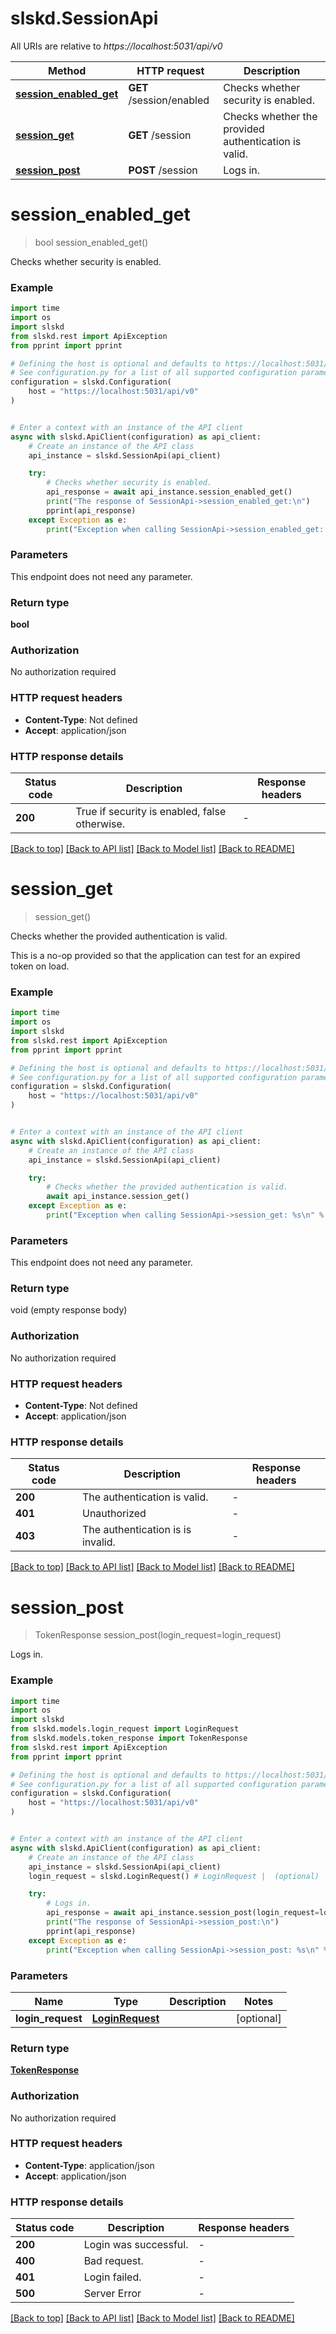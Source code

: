 # slskd.SessionApi

All URIs are relative to *https://localhost:5031/api/v0*

Method | HTTP request | Description
------------- | ------------- | -------------
[**session_enabled_get**](SessionApi.md#session_enabled_get) | **GET** /session/enabled | Checks whether security is enabled.
[**session_get**](SessionApi.md#session_get) | **GET** /session | Checks whether the provided authentication is valid.
[**session_post**](SessionApi.md#session_post) | **POST** /session | Logs in.


# **session_enabled_get**
> bool session_enabled_get()

Checks whether security is enabled.

### Example

```python
import time
import os
import slskd
from slskd.rest import ApiException
from pprint import pprint

# Defining the host is optional and defaults to https://localhost:5031/api/v0
# See configuration.py for a list of all supported configuration parameters.
configuration = slskd.Configuration(
    host = "https://localhost:5031/api/v0"
)


# Enter a context with an instance of the API client
async with slskd.ApiClient(configuration) as api_client:
    # Create an instance of the API class
    api_instance = slskd.SessionApi(api_client)

    try:
        # Checks whether security is enabled.
        api_response = await api_instance.session_enabled_get()
        print("The response of SessionApi->session_enabled_get:\n")
        pprint(api_response)
    except Exception as e:
        print("Exception when calling SessionApi->session_enabled_get: %s\n" % e)
```


### Parameters
This endpoint does not need any parameter.

### Return type

**bool**

### Authorization

No authorization required

### HTTP request headers

 - **Content-Type**: Not defined
 - **Accept**: application/json

### HTTP response details
| Status code | Description | Response headers |
|-------------|-------------|------------------|
**200** | True if security is enabled, false otherwise. |  -  |

[[Back to top]](#) [[Back to API list]](../README.md#documentation-for-api-endpoints) [[Back to Model list]](../README.md#documentation-for-models) [[Back to README]](../README.md)

# **session_get**
> session_get()

Checks whether the provided authentication is valid.

This is a no-op provided so that the application can test for an expired token on load.

### Example

```python
import time
import os
import slskd
from slskd.rest import ApiException
from pprint import pprint

# Defining the host is optional and defaults to https://localhost:5031/api/v0
# See configuration.py for a list of all supported configuration parameters.
configuration = slskd.Configuration(
    host = "https://localhost:5031/api/v0"
)


# Enter a context with an instance of the API client
async with slskd.ApiClient(configuration) as api_client:
    # Create an instance of the API class
    api_instance = slskd.SessionApi(api_client)

    try:
        # Checks whether the provided authentication is valid.
        await api_instance.session_get()
    except Exception as e:
        print("Exception when calling SessionApi->session_get: %s\n" % e)
```


### Parameters
This endpoint does not need any parameter.

### Return type

void (empty response body)

### Authorization

No authorization required

### HTTP request headers

 - **Content-Type**: Not defined
 - **Accept**: application/json

### HTTP response details
| Status code | Description | Response headers |
|-------------|-------------|------------------|
**200** | The authentication is valid. |  -  |
**401** | Unauthorized |  -  |
**403** | The authentication is is invalid. |  -  |

[[Back to top]](#) [[Back to API list]](../README.md#documentation-for-api-endpoints) [[Back to Model list]](../README.md#documentation-for-models) [[Back to README]](../README.md)

# **session_post**
> TokenResponse session_post(login_request=login_request)

Logs in.

### Example

```python
import time
import os
import slskd
from slskd.models.login_request import LoginRequest
from slskd.models.token_response import TokenResponse
from slskd.rest import ApiException
from pprint import pprint

# Defining the host is optional and defaults to https://localhost:5031/api/v0
# See configuration.py for a list of all supported configuration parameters.
configuration = slskd.Configuration(
    host = "https://localhost:5031/api/v0"
)


# Enter a context with an instance of the API client
async with slskd.ApiClient(configuration) as api_client:
    # Create an instance of the API class
    api_instance = slskd.SessionApi(api_client)
    login_request = slskd.LoginRequest() # LoginRequest |  (optional)

    try:
        # Logs in.
        api_response = await api_instance.session_post(login_request=login_request)
        print("The response of SessionApi->session_post:\n")
        pprint(api_response)
    except Exception as e:
        print("Exception when calling SessionApi->session_post: %s\n" % e)
```


### Parameters

Name | Type | Description  | Notes
------------- | ------------- | ------------- | -------------
 **login_request** | [**LoginRequest**](LoginRequest.md)|  | [optional]

### Return type

[**TokenResponse**](TokenResponse.md)

### Authorization

No authorization required

### HTTP request headers

 - **Content-Type**: application/json
 - **Accept**: application/json

### HTTP response details
| Status code | Description | Response headers |
|-------------|-------------|------------------|
**200** | Login was successful. |  -  |
**400** | Bad request. |  -  |
**401** | Login failed. |  -  |
**500** | Server Error |  -  |

[[Back to top]](#) [[Back to API list]](../README.md#documentation-for-api-endpoints) [[Back to Model list]](../README.md#documentation-for-models) [[Back to README]](../README.md)
